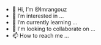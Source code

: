 - 👋 Hi, I’m @Imrangouz
- 👀 I’m interested in ...
- 🌱 I’m currently learning ...
- 💞️ I'm looking to collaborate on ...
- 📫 How to reach me ...

<!---
Imrangouz/Imrangouz is a ✨ special ✨ repository because its `README.md` (this file) appears on your GitHub profile.
You can click the Preview link to take a look at your changes.
--->
